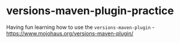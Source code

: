 # versions-maven-plugin-practice

Having fun learning how to use the `versions-maven-plugin` - https://www.mojohaus.org/versions-maven-plugin/
